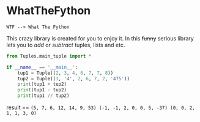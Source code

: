 # WhatTheFython
`WTF --> What The Fython`

This crazy library is created for you to enjoy it.
In this ~~funny~~ serious library lets you to _add_ or _subtract_ tuples, lists and etc.

```python
from Tuples.main_tuple import *

if __name__ == '__main__':
    tup1 = Tuple((2, 3, 4, 6, 7, 7, 8))
    tup2 = Tuple((3, '4', 2, 6, 7, 2, '4f5'))
    print(tup1 + tup2)
    print(tup1 - tup2)
    print(tup1 // tup2)
```
result == `(5, 7, 6, 12, 14, 9, 53)
(-1, -1, 2, 0, 0, 5, -37)
(0, 0, 2, 1, 1, 3, 0)`
